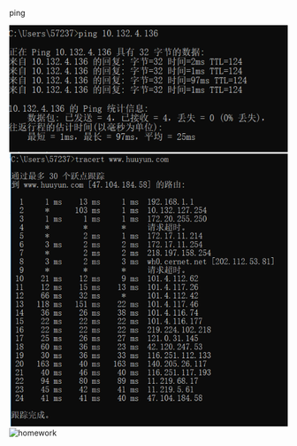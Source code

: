 ping 

![ping](https://github.com/KarenZhuu/computer-networking/blob/master/image/TIM%E6%88%AA%E5%9B%BE20190226220904.png?raw=true)
![tracert](https://github.com/KarenZhuu/computer-networking/blob/master/image/TIM%E6%88%AA%E5%9B%BE20190226221410.png?raw=true)
![homework](https://github.com/KarenZhuu/computer-networking/blob/master/image/IMG_20190226_220636.jpg?raw=true)
